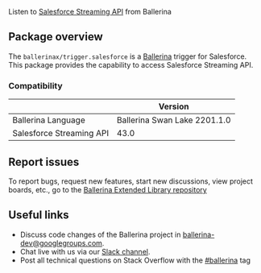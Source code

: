 Listen to [Salesforce Streaming API](https://developer.salesforce.com/docs/atlas.en-us.api_streaming.meta/api_streaming/intro_stream.htm) from Ballerina

## Package overview
The `ballerinax/trigger.salesforce` is a [Ballerina](https://ballerina.io/) trigger for Salesforce.
This package provides the capability to access Salesforce Streaming API.

### Compatibility
|                               | Version                      |
|-------------------------------|------------------------------|
| Ballerina Language            | Ballerina Swan Lake 2201.1.0 |
| Salesforce Streaming API      | 43.0                         | 

## Report issues
To report bugs, request new features, start new discussions, view project boards, etc., go to the [Ballerina Extended Library repository](https://github.com/ballerina-platform/ballerina-extended-library)

## Useful links
- Discuss code changes of the Ballerina project in [ballerina-dev@googlegroups.com](mailto:ballerina-dev@googlegroups.com).
- Chat live with us via our [Slack channel](https://ballerina.io/community/slack/).
- Post all technical questions on Stack Overflow with the [#ballerina](https://stackoverflow.com/questions/tagged/ballerina) tag